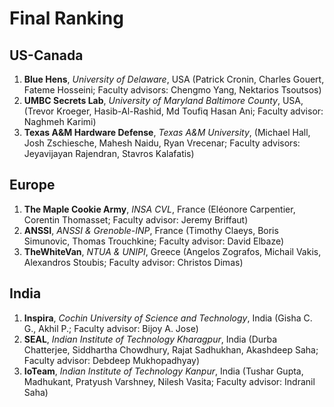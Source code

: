 Final Ranking
=============

US-Canada
-------------

1. **Blue Hens**, *University of Delaware*, USA (Patrick Cronin, Charles Gouert, Fateme Hosseini; Faculty advisors: Chengmo Yang, Nektarios Tsoutsos)
2. **UMBC Secrets Lab**, *University of Maryland Baltimore County*, USA, (Trevor Kroeger, Hasib-Al-Rashid, Md Toufiq Hasan Ani; Faculty advisor: Naghmeh Karimi)
3. **Texas A&M Hardware Defense**, *Texas A&M University*, (Michael Hall, Josh Zschiesche, Mahesh Naidu, Ryan Vrecenar; Faculty advisors: Jeyavijayan Rajendran, Stavros Kalafatis)

Europe
------

1. **The Maple Cookie Army**, *INSA CVL*, France (Eléonore Carpentier, Corentin Thomasset; Faculty advisor: Jeremy Briffaut)
2. **ANSSI**, *ANSSI & Grenoble-INP*, France (Timothy Claeys, Boris Simunovic, Thomas Trouchkine; Faculty advisor: David Elbaze)
3. **TheWhiteVan**, *NTUA & UNIPI*, Greece (Angelos Zografos, Michail Vakis, Alexandros Stoubis; Faculty advisor: Christos Dimas)

India
-----

1. **Inspira**, *Cochin University of Science and Technology*, India (Gisha C. G., Akhil P.; Faculty advisor: Bijoy A. Jose)
2. **SEAL**, *Indian Institute of Technology Kharagpur*, India (Durba Chatterjee, Siddhartha Chowdhury, Rajat Sadhukhan, Akashdeep Saha; Faculty advisor: Debdeep Mukhopadhyay)
3. **IoTeam**, *Indian Institute of Technology Kanpur*, India (Tushar Gupta, Madhukant, Pratyush Varshney, Nilesh Vasita; Faculty advisor: Indranil Saha)


